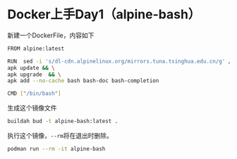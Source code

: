 # Docker上手Day1（alpine-bash）


新建一个DockerFile，内容如下

``` bash
FROM alpine:latest

RUN  sed -i 's/dl-cdn.alpinelinux.org/mirrors.tuna.tsinghua.edu.cn/g' /etc/apk/repositories && \
apk update && \
apk upgrade  && \
apk add --no-cache bash bash-doc bash-completion

CMD ["/bin/bash"]
```

生成这个镜像文件

``` bash
buildah bud -t alpine-bash:latest .
```

执行这个镜像，`--rm`将在退出时删除。

``` bash
podman run --rm -it alpine-bash
```
